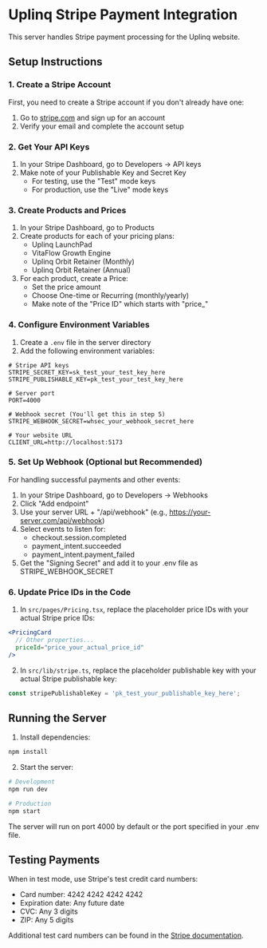 # Uplinq Stripe Payment Integration

This server handles Stripe payment processing for the Uplinq website.

## Setup Instructions

### 1. Create a Stripe Account

First, you need to create a Stripe account if you don't already have one:

1. Go to [stripe.com](https://stripe.com) and sign up for an account
2. Verify your email and complete the account setup

### 2. Get Your API Keys

1. In your Stripe Dashboard, go to Developers → API keys
2. Make note of your Publishable Key and Secret Key
   - For testing, use the "Test" mode keys
   - For production, use the "Live" mode keys

### 3. Create Products and Prices

1. In your Stripe Dashboard, go to Products
2. Create products for each of your pricing plans:
   - Uplinq LaunchPad
   - VitaFlow Growth Engine
   - Uplinq Orbit Retainer (Monthly)
   - Uplinq Orbit Retainer (Annual)
3. For each product, create a Price:
   - Set the price amount
   - Choose One-time or Recurring (monthly/yearly)
   - Make note of the "Price ID" which starts with "price_"

### 4. Configure Environment Variables

1. Create a `.env` file in the server directory
2. Add the following environment variables:

```
# Stripe API keys
STRIPE_SECRET_KEY=sk_test_your_test_key_here
STRIPE_PUBLISHABLE_KEY=pk_test_your_test_key_here

# Server port
PORT=4000

# Webhook secret (You'll get this in step 5)
STRIPE_WEBHOOK_SECRET=whsec_your_webhook_secret_here

# Your website URL
CLIENT_URL=http://localhost:5173
```

### 5. Set Up Webhook (Optional but Recommended)

For handling successful payments and other events:

1. In your Stripe Dashboard, go to Developers → Webhooks
2. Click "Add endpoint"
3. Use your server URL + "/api/webhook" (e.g., https://your-server.com/api/webhook)
4. Select events to listen for:
   - checkout.session.completed
   - payment_intent.succeeded
   - payment_intent.payment_failed
5. Get the "Signing Secret" and add it to your .env file as STRIPE_WEBHOOK_SECRET

### 6. Update Price IDs in the Code

1. In `src/pages/Pricing.tsx`, replace the placeholder price IDs with your actual Stripe price IDs:

```jsx
<PricingCard
  // Other properties...
  priceId="price_your_actual_price_id"
/>
```

2. In `src/lib/stripe.ts`, replace the placeholder publishable key with your actual Stripe publishable key:

```javascript
const stripePublishableKey = 'pk_test_your_publishable_key_here';
```

## Running the Server

1. Install dependencies:
```bash
npm install
```

2. Start the server:
```bash
# Development
npm run dev

# Production
npm start
```

The server will run on port 4000 by default or the port specified in your .env file.

## Testing Payments

When in test mode, use Stripe's test credit card numbers:

- Card number: 4242 4242 4242 4242
- Expiration date: Any future date
- CVC: Any 3 digits
- ZIP: Any 5 digits

Additional test card numbers can be found in the [Stripe documentation](https://stripe.com/docs/testing). 